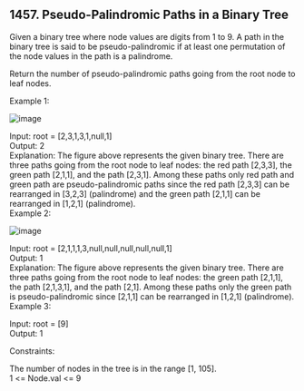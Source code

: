 ## 1457. Pseudo-Palindromic Paths in a Binary Tree

Given a binary tree where node values are digits from 1 to 9. A path in the binary tree is said to be pseudo-palindromic if at least one permutation of the node values in the path is a palindrome.

Return the number of pseudo-palindromic paths going from the root node to leaf nodes.

 

Example 1:

![image](https://github.com/SarthakChaudhary46/100-Days-Of-CODE/assets/86872379/3793efd0-0065-46cb-a406-a42876f8f93f)



Input: root = [2,3,1,3,1,null,1]\
Output: 2 \
Explanation: The figure above represents the given binary tree. There are three paths going from the root node to leaf nodes: the red path [2,3,3], the green path [2,1,1], and the path [2,3,1]. Among these paths only red path and green path are pseudo-palindromic paths since the red path [2,3,3] can be rearranged in [3,2,3] (palindrome) and the green path [2,1,1] can be rearranged in [1,2,1] (palindrome).\
Example 2:

![image](https://github.com/SarthakChaudhary46/100-Days-Of-CODE/assets/86872379/9265b870-1e56-4b4f-95f6-fc65f975509f)


Input: root = [2,1,1,1,3,null,null,null,null,null,1]\
Output: 1\
Explanation: The figure above represents the given binary tree. There are three paths going from the root node to leaf nodes: the green path [2,1,1], the path [2,1,3,1], and the path [2,1]. Among these paths only the green path is pseudo-palindromic since [2,1,1] can be rearranged in [1,2,1] (palindrome).\
Example 3:

Input: root = [9]\
Output: 1
 

Constraints:

The number of nodes in the tree is in the range [1, 105].\
1 <= Node.val <= 9
